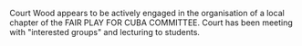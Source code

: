 Court Wood appears to be actively engaged in the organisation of a local chapter of the FAIR PLAY FOR CUBA COMMITTEE. Court has been meeting with "interested groups" and lecturing to students.